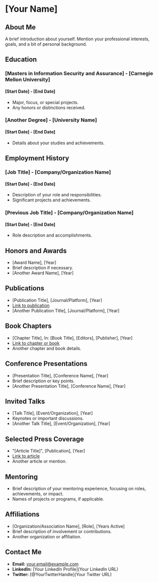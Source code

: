# [Your Name]

## About Me
A brief introduction about yourself. Mention your professional interests, goals, and a bit of personal background.

## Education
### [Masters in Information Security and Assurance] - [Carnegie Mellon University]
#### [Start Date] - [End Date]
- Major, focus, or special projects.
- Any honors or distinctions received.

### [Another Degree] - [University Name]
#### [Start Date] - [End Date]
- Details about your studies and achievements.

## Employment History
### [Job Title] - [Company/Organization Name]
#### [Start Date] - [End Date]
- Description of your role and responsibilities.
- Significant projects and achievements.

### [Previous Job Title] - [Company/Organization Name]
#### [Start Date] - [End Date]
- Role description and accomplishments.

## Honors and Awards
- [Award Name], [Year]
- Brief description if necessary.
- [Another Award Name], [Year]

## Publications
- [Publication Title], [Journal/Platform], [Year]
- [Link to publication](URL)
- [Another Publication Title], [Journal/Platform], [Year]

## Book Chapters
- [Chapter Title], In: [Book Title], [Editors], [Publisher], [Year]
- [Link to chapter or book](URL)
- Another chapter and book details.

## Conference Presentations
- [Presentation Title], [Conference Name], [Year]
- Brief description or key points.
- [Another Presentation Title], [Conference Name], [Year]

## Invited Talks
- [Talk Title], [Event/Organization], [Year]
- Keynotes or important discussions.
- [Another Talk Title], [Event/Organization], [Year]

## Selected Press Coverage
- "[Article Title]", [Publication], [Year]
- [Link to article](URL)
- Another article or mention.

## Mentoring
- Brief description of your mentoring experience, focusing on roles, achievements, or impact.
- Names of projects or programs, if applicable.

## Affiliations
- [Organization/Association Name], [Role], [Years Active]
- Brief description of involvement or contributions.
- Another organization or affiliation.

## Contact Me
- **Email:** [your.email@example.com](mailto:your.email@example.com)
- **LinkedIn:** [Your LinkedIn Profile](Your LinkedIn URL)
- **Twitter:** [@YourTwitterHandle](Your Twitter URL)

